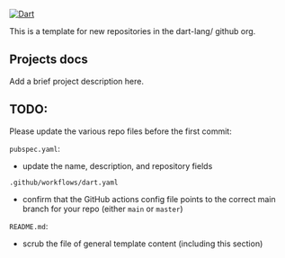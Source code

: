 [![Dart](https://github.com/dart-lang/dartlang_project_templates/actions/workflows/dart.yaml/badge.svg)](https://github.com/dart-lang/dartlang_project_templates/actions/workflows/dart.yaml)

This is a template for new repositories in the dart-lang/ github org.

## Projects docs

Add a brief project description here.

## TODO:

Please update the various repo files before the first commit:

`pubspec.yaml`:
- update the name, description, and repository fields

`.github/workflows/dart.yaml`
- confirm that the GitHub actions config file points to the correct main branch for
  your repo (either `main` or `master`)

`README.md`:
- scrub the file of general template content (including this section)
